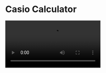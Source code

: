 # Casio Calculator

![](https://user-images.githubusercontent.com/40236624/212457300-49086ec3-336b-49e1-b68d-c8a884667898.mov)

